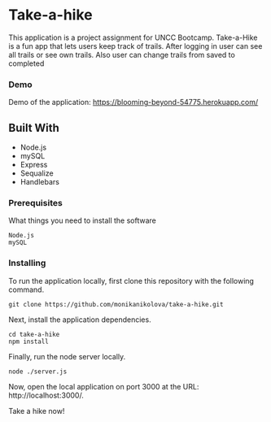 # Take-a-hike
This application is a project assignment for UNCC Bootcamp. 
Take-a-Hike is a fun app that lets users keep track of trails.
After logging in user can see all trails or see own trails. Also user can change trails from saved to completed


### Demo

Demo of the application: https://blooming-beyond-54775.herokuapp.com/

## Built With

* Node.js
* mySQL
* Express
* Sequalize
* Handlebars


### Prerequisites


What things you need to install the software

```
Node.js
mySQL
```

### Installing

To run the application locally, first clone this repository with the following command.
```
git clone https://github.com/monikanikolova/take-a-hike.git
```
Next, install the application dependencies.
```
cd take-a-hike
npm install
```

Finally, run the node server locally.

```
node ./server.js
```
Now, open the local application on port 3000 at the URL: http://localhost:3000/.

Take a hike now!
